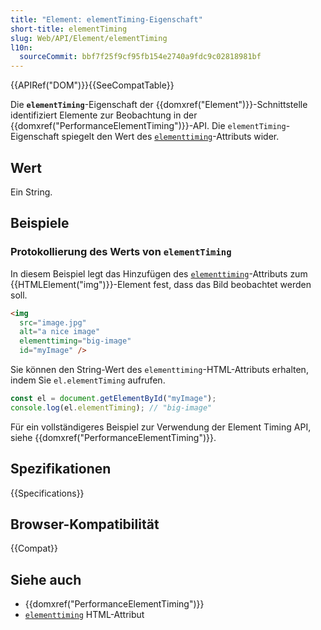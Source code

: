 ```yaml
---
title: "Element: elementTiming-Eigenschaft"
short-title: elementTiming
slug: Web/API/Element/elementTiming
l10n:
  sourceCommit: bbf7f25f9cf95fb154e2740a9fdc9c02818981bf
---
```


{{APIRef("DOM")}}{{SeeCompatTable}}

Die **`elementTiming`**-Eigenschaft der {{domxref("Element")}}-Schnittstelle identifiziert Elemente zur Beobachtung in der {{domxref("PerformanceElementTiming")}}-API. Die `elementTiming`-Eigenschaft spiegelt den Wert des [`elementtiming`](/de/docs/Web/HTML/Attributes/elementtiming)-Attributs wider.

## Wert

Ein String.

## Beispiele

### Protokollierung des Werts von `elementTiming`

In diesem Beispiel legt das Hinzufügen des [`elementtiming`](/de/docs/Web/HTML/Attributes/elementtiming)-Attributs zum {{HTMLElement("img")}}-Element fest, dass das Bild beobachtet werden soll.

```html
<img
  src="image.jpg"
  alt="a nice image"
  elementtiming="big-image"
  id="myImage" />
```

Sie können den String-Wert des `elementtiming`-HTML-Attributs erhalten, indem Sie `el.elementTiming` aufrufen.

```js
const el = document.getElementById("myImage");
console.log(el.elementTiming); // "big-image"
```

Für ein vollständigeres Beispiel zur Verwendung der Element Timing API, siehe {{domxref("PerformanceElementTiming")}}.

## Spezifikationen

{{Specifications}}

## Browser-Kompatibilität

{{Compat}}

## Siehe auch

- {{domxref("PerformanceElementTiming")}}
- [`elementtiming`](/de/docs/Web/HTML/Attributes/elementtiming) HTML-Attribut
